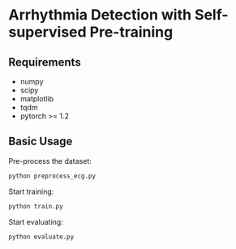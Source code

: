 # Arrhythmia Detection with Self-supervised Pre-training

## Requirements

- numpy
- scipy
- matplotlib
- tqdm
- pytorch >= 1.2

## Basic Usage

Pre-process the dataset:
```bash
python preprocess_ecg.py
```

Start training:
```bash
python train.py
```

Start evaluating:
```bash
python evaluate.py
```
